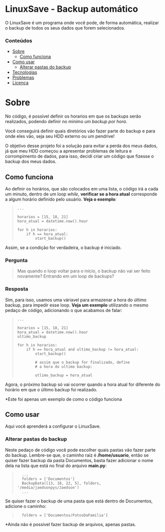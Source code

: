 # LinuxSave - Backup automático

O LinuxSave é um programa onde você pode, de forma automática, realizar o backup de todos os seus
dados que forem selecionados.

### Conteúdos

* [Sobre](#Sobre)
    * [Como funciona](#Como-funciona)
* [Como usar](#Como-usar)
    * [Alterar pastas do backup](#Alterar-pastas-do-backup)
* [Tecnologias]()
* [Problemas]()
* [Licença]()

# Sobre

No código, é possível definir os horarios em que os backups serão realizados, podendo definir no minimo *um backup por hora*.

Você conseguirá definir quais diretórios vão fazer parte do backup e para onde eles vão, seja seu HDD externo ou um pendrive!

O objetivo desse projeto foi a solução para evitar a perda dos meus dados, já que meu HDD começou a apresentar problemas de leitura e corrompimento de dados, para isso, decidi criar um código que fizesse o backup dos meus dados.

## Como funciona

Ao definir os horários, que são colocados em uma lista, o código irá a cada um minuto, dentro de um loop *while*, **verificar se a hora atual** corresponde a algum horário definido pelo usuário. **Veja o exemplo**:

>     ...
>
>     horarios = [15, 18, 21]
>     hora_atual = datetime.now().hour
>
>     for h in horarios:
>         if h == hora_atual:
>             start_backup()

Assim, se a condição for verdadeira, o backup é iniciado.

### Pergunta

> Mas quando o loop voltar para o início, o backup não vai ser feito novamente? Entrando em um loop de backups?

### Resposta

Sim, para isso, usamos uma váriavel para armazenar a hora do último backup, para impedir esse loop. **Veja um exemplo** utilizando o mesmo pedaço de código, adicionando o que acabamos de falar:

>     ...
>
>     horarios = [15, 18, 21]
>     hora_atual = datetime.now().hour
>     ultimo_backup
>
>     for h in horarios:
>         if h == hora_atual and ultimo_backup != hora_atual:
>             start_backup()
>
>             # assim que o backup for finalizado, define
>             # a hora do ultimo backup:
>
>             utlimo_backup = hora_atual

Agora, o próximo backup só vai ocorrer quando a hora atual for diferente do horário em que
o último backup foi realizado.

*Este foi apenas um exemplo de como o código funciona

## Como usar

Aqui você aprenderá a configurar o LinuxSave.

### Alterar pastas do backup

Neste pedaço de código você pode escolher quais pastas vão fazer parte do backup. Lembre-se que, o caminho raíz é
**/home/usuario**, então se quiser fazer backup da pasta Documentos, basta fazer adicionar o nome dela na lista que está no final do arquivo **main.py**:

>       ...
>       folders = ['Documentos']
>       BackupData([13, 18, 22, 5], folders, '/media/jaedsonpys/Jaedson')
>       ...

Se quiser fazer o backup de uma pasta que está dentro de Documentos, adicione o caminho:

>       folders = ['Documentos/FotosDaFamilia']

*Ainda não é possível fazer backup de arquivos, apenas pastas.